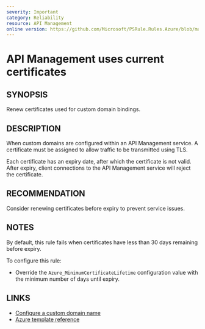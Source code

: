 ```yaml
---
severity: Important
category: Reliability
resource: API Management
online version: https://github.com/Microsoft/PSRule.Rules.Azure/blob/main/docs/rules/en/Azure.APIM.CertificateExpiry.md
---
```


# API Management uses current certificates

## SYNOPSIS

Renew certificates used for custom domain bindings.

## DESCRIPTION

When custom domains are configured within an API Management service.
A certificate must be assigned to allow traffic to be transmitted using TLS.

Each certificate has an expiry date, after which the certificate is not valid.
After expiry, client connections to the API Management service will reject the certificate.

## RECOMMENDATION

Consider renewing certificates before expiry to prevent service issues.

## NOTES

By default, this rule fails when certificates have less than 30 days remaining before expiry.

To configure this rule:

- Override the `Azure_MinimumCertificateLifetime` configuration value with the minimum number of days until expiry.

## LINKS

- [Configure a custom domain name](https://docs.microsoft.com/en-us/azure/api-management/configure-custom-domain#use-the-azure-portal-to-set-a-custom-domain-name)
- [Azure template reference](https://docs.microsoft.com/en-us/azure/templates/microsoft.apimanagement/2019-12-01/service#hostnameconfiguration-object)
